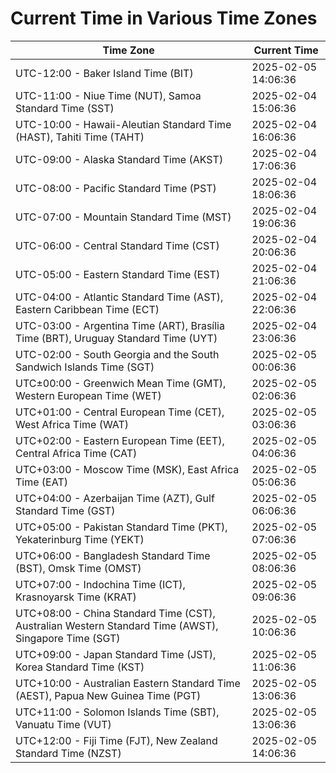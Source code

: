 # Current Time in Various Time Zones

| Time Zone | Current Time |
|-----------|--------------|
| UTC-12:00 - Baker Island Time (BIT) | 2025-02-05 14:06:36 |
| UTC-11:00 - Niue Time (NUT), Samoa Standard Time (SST) | 2025-02-04 15:06:36 |
| UTC-10:00 - Hawaii-Aleutian Standard Time (HAST), Tahiti Time (TAHT) | 2025-02-04 16:06:36 |
| UTC-09:00 - Alaska Standard Time (AKST) | 2025-02-04 17:06:36 |
| UTC-08:00 - Pacific Standard Time (PST) | 2025-02-04 18:06:36 |
| UTC-07:00 - Mountain Standard Time (MST) | 2025-02-04 19:06:36 |
| UTC-06:00 - Central Standard Time (CST) | 2025-02-04 20:06:36 |
| UTC-05:00 - Eastern Standard Time (EST) | 2025-02-04 21:06:36 |
| UTC-04:00 - Atlantic Standard Time (AST), Eastern Caribbean Time (ECT) | 2025-02-04 22:06:36 |
| UTC-03:00 - Argentina Time (ART), Brasília Time (BRT), Uruguay Standard Time (UYT) | 2025-02-04 23:06:36 |
| UTC-02:00 - South Georgia and the South Sandwich Islands Time (SGT) | 2025-02-05 00:06:36 |
| UTC±00:00 - Greenwich Mean Time (GMT), Western European Time (WET) | 2025-02-05 02:06:36 |
| UTC+01:00 - Central European Time (CET), West Africa Time (WAT) | 2025-02-05 03:06:36 |
| UTC+02:00 - Eastern European Time (EET), Central Africa Time (CAT) | 2025-02-05 04:06:36 |
| UTC+03:00 - Moscow Time (MSK), East Africa Time (EAT) | 2025-02-05 05:06:36 |
| UTC+04:00 - Azerbaijan Time (AZT), Gulf Standard Time (GST) | 2025-02-05 06:06:36 |
| UTC+05:00 - Pakistan Standard Time (PKT), Yekaterinburg Time (YEKT) | 2025-02-05 07:06:36 |
| UTC+06:00 - Bangladesh Standard Time (BST), Omsk Time (OMST) | 2025-02-05 08:06:36 |
| UTC+07:00 - Indochina Time (ICT), Krasnoyarsk Time (KRAT) | 2025-02-05 09:06:36 |
| UTC+08:00 - China Standard Time (CST), Australian Western Standard Time (AWST), Singapore Time (SGT) | 2025-02-05 10:06:36 |
| UTC+09:00 - Japan Standard Time (JST), Korea Standard Time (KST) | 2025-02-05 11:06:36 |
| UTC+10:00 - Australian Eastern Standard Time (AEST), Papua New Guinea Time (PGT) | 2025-02-05 13:06:36 |
| UTC+11:00 - Solomon Islands Time (SBT), Vanuatu Time (VUT) | 2025-02-05 13:06:36 |
| UTC+12:00 - Fiji Time (FJT), New Zealand Standard Time (NZST) | 2025-02-05 14:06:36 |

